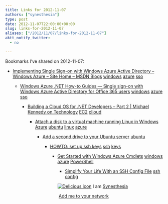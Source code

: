 ```yaml
---
title: Links for 2012-11-07
authors: ["synesthesia"]
type: post
date: 2012-11-07T22:00:00+00:00
slug: links-for-2012-11-07 
aliases: ["/2012/11/07/links-for-2012-11-07"]
aktt_notify_twitter:
  - no

---
```

Bookmarks I&#8217;ve shared on 2012-11-07:

  * [Implementing Single Sign-on with Windows Azure Active Directory &#8211; Windows Azure &#8211; Site Home &#8211; MSDN Blogs][1] 
    [windows][2] [azure][3] [sso][4] </li> 
    
      * [Windows Azure .NET How-to Guides &#8212; Single sign-on with Windows Azure Active Directory for Office 365 users][5] 
        [windows][2] [azure][3] [sso][4] </li> 
        
          * [Building a Cloud OS for .NET Developers &ndash; Part 2 | Michael Kennedy on Technology][6] 
            [EC2][7] [clloud][8] </li> 
            
              * [Attach a disk to a virtual machine running Linux in Windows Azure][9] 
                [ubuntu][10] [linux][11] [azure][3] </li> 
                
                  * [Add a second drive to your Ubuntu server][12] 
                    [ubuntu][10] </li> 
                    
                      * [HOWTO: set up ssh keys][13] 
                        [ssh][14] [keys][15] </li> 
                        
                          * [Get Started with Windows Azure Cmdlets][16] 
                            [windows][2] [azure][3] [PowerShell][17] </li> 
                            
                              * [Simplify Your Life With an SSH Config File][18] 
                                [ssh][14] [config][19] </li> </ul> 
                                
                                <p class="deliciouslink">
                                  <a href="https://del.icio.us/synesthesia" title="See all my bookmarks on del.icio.us"><img src="https://www.synesthesia.co.uk/images/deliciousicon.jpg" alt="Delicious icon" /></a>&nbsp;I am <a href="https://del.icio.us/synesthesia" title="See all my bookmarks on del.icio.us">Synesthesia</a>
                                </p>
                                
                                <p class="deliciouslink">
                                  <a href="https://del.icio.us/network?add=synesthesia" title="Add me to your del.icio.us network"><img src="https://www.synesthesia.co.uk/images/add.gif" alt="" /></a>&nbsp;<a href="https://del.icio.us/network?add=synesthesia" title="Add me to your del.icio.us network">Add me to your network</a>
                                </p>

 [1]: https://blogs.msdn.com/b/windowsazure/archive/2012/08/06/implementing-single-sign-on-with-windows-azure-active-directory.aspx
 [2]: https://www.delicious.com/synesthesia/windows
 [3]: https://www.delicious.com/synesthesia/azure
 [4]: https://www.delicious.com/synesthesia/sso
 [5]: https://www.windowsazure.com/en-us/develop/net/how-to-guides/web-sso/
 [6]: https://blog.michaelckennedy.net/2011/06/13/building-a-cloud-os-for-net-developers-part-2/
 [7]: https://www.delicious.com/synesthesia/EC2
 [8]: https://www.delicious.com/synesthesia/clloud
 [9]: https://www.windowsazure.com/en-us/manage/linux/how-to-guides/attach-a-disk/
 [10]: https://www.delicious.com/synesthesia/ubuntu
 [11]: https://www.delicious.com/synesthesia/linux
 [12]: https://www.ghacks.net/2009/09/10/add-a-second-drive-to-your-ubuntu-server/
 [13]: https://paulkeck.com/ssh/
 [14]: https://www.delicious.com/synesthesia/ssh
 [15]: https://www.delicious.com/synesthesia/keys
 [16]: https://msdn.microsoft.com/en-us/library/windowsazure/jj554332.aspx
 [17]: https://www.delicious.com/synesthesia/PowerShell
 [18]: https://nerderati.com/2011/03/simplify-your-life-with-an-ssh-config-file/
 [19]: https://www.delicious.com/synesthesia/config